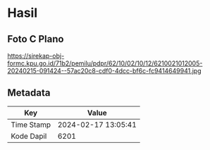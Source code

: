 # Hasil

## Foto C Plano

https://sirekap-obj-formc.kpu.go.id/71b2/pemilu/pdpr/62/10/02/10/12/6210021012005-20240215-091424--57ac20c8-cdf0-4dcc-bf6c-fc9414649941.jpg


## Metadata

| Key        | Value               |
| ---------- | ------------------- |
| Time Stamp | 2024-02-17 13:05:41 |
| Kode Dapil | 6201                |



